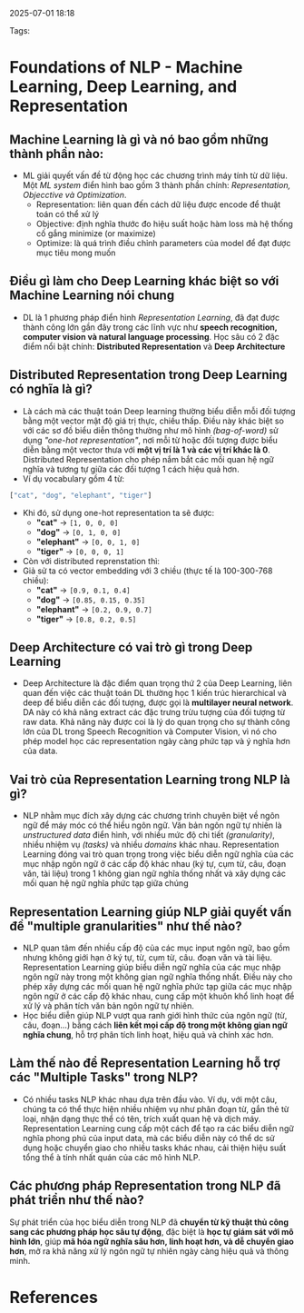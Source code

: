 2025-07-01 18:18


Tags:

# Foundations of NLP - Machine Learning, Deep Learning, and Representation
## Machine Learning là gì và nó bao gồm những thành phần nào:
- ML giải quyết vấn đề từ động học các chương trình máy tính từ dữ liệu. Một *ML system* điển hình bao gồm 3 thành phần chính: *Representation, Objecctive và Optimization*. 
	- Representation: liên quan đến cách dữ liệu được encode để thuật toán có thể xử lý
	- Objective: định nghĩa thước đo hiệu suất hoặc hàm loss mà hệ thống cố gắng minimize (or maximize)
	- Optimize: là quá trình điều chỉnh parameters của model để đạt được mục tiêu mong muốn
## Điều gì làm cho Deep Learning khác biệt so với Machine Learning nói chung
- DL là 1 phương pháp điển hình *Representation Learning*, đã đạt được thành công lớn gần đây trong các lĩnh vực như **speech recognition, computer vision và natural language processing**. Học sâu có 2 đặc điểm nổi bật chính: **Distributed Representation** và **Deep Architecture**
## Distributed Representation trong Deep Learning có nghĩa là gì? 
- Là cách mà các thuật toán Deep learning thường biểu diễn mỗi đối tượng bằng một vector mật độ giá trị thực, chiều thấp. Điều này khác biệt so với các sơ đồ biểu diễn thông thường như mô hình *(bag-of-word)* sử dụng *"one-hot representation"*, nơi mỗi từ hoặc đối tượng được biểu diễn bằng một vector thưa với **một vị trí là 1 và các vị trí khác là 0**. Distributed Representation cho phép nắm bắt các mối quan hệ ngữ nghĩa và tương tự giữa các đối tượng 1 cách hiệu quả hơn.
- Ví dụ vocabulary gồm 4 từ: 
```python
["cat", "dog", "elephant", "tiger"]
```
- Khi đó, sử dụng one-hot representation ta sẽ được:
	- **"cat"** → `[1, 0, 0, 0]`
	- **"dog"** → `[0, 1, 0, 0]`
	- **"elephant"** → `[0, 0, 1, 0]`
	- **"tiger"** → `[0, 0, 0, 1]`
- Còn với distributed reprenstation thì: 
- Giả sử ta có vector embedding với 3 chiều (thực tế là 100-300-768 chiều):
	- **"cat"** → `[0.9, 0.1, 0.4]`    
	- **"dog"** → `[0.85, 0.15, 0.35]`    
	- **"elephant"** → `[0.2, 0.9, 0.7]`
	- **"tiger"** → `[0.8, 0.2, 0.5]`
## Deep Architecture có vai trò gì trong Deep Learning
- Deep Architecture là đặc điểm quan trọng thứ 2 của Deep Learning, liên quan đến việc các thuật toán DL thường học 1 kiến trúc hierarchical và deep để biểu diễn các đối tượng, được gọi là **multilayer neural network**. DA này có khả năng extract các đặc trưng trừu tượng của đối tượng từ raw data. Khả năng này được coi là lý do quan trọng cho sự thành công lớn của DL trong Speech Recognition và Computer Vision, vì nó cho phép model học các representation ngày càng phức tạp và ý nghĩa hơn của data. 
## Vai trò của Representation Learning trong NLP là gì?
- NLP nhằm mục đích xây dựng các chương trình chuyên biệt về ngôn ngữ để máy móc có thể hiểu ngôn ngữ. Văn bản ngôn ngữ tự nhiên là *unstructured data* điển hình, với nhiều mức độ chi tiết *(granularity)*, nhiều nhiệm vụ *(tasks)* và nhiều *domains* khác nhau. Representation Learning đóng vai trò quan trọng trong việc biểu diễn ngữ nghĩa của các mục nhập ngôn ngữ ở các cấp độ khác nhau (ký tự, cụm từ, câu, đoạn văn, tài liệu) trong 1 không gian ngữ nghĩa thống nhất và xây dựng các mối quan hệ ngữ nghĩa phức tạp giữa chúng 
## Representation Learning giúp NLP giải quyết vấn đề "multiple granularities" như thế nào?
- NLP quan tâm đến nhiều cấp độ của các mục input ngôn ngữ, bao gồm nhưng không giới hạn ở ký tự, từ, cụm từ, câu. đoạn văn và tài liệu. Representation Learning giúp biểu diễn ngữ nghĩa của các mục nhập ngôn ngữ này trong một không gian ngữ nghĩa thống nhất. Điều này cho phép xây dựng các mối  quan hệ ngữ nghĩa phức tạp giữa các mục nhập ngôn ngữ ở các cấp độ khác nhau, cung cấp một khuôn khổ linh hoạt để xử lý và phân tích văn bản ngôn ngữ tự nhiên. 
- Học biểu diễn giúp NLP vượt qua ranh giới hình thức của ngôn ngữ (từ, câu, đoạn…) bằng cách **liên kết mọi cấp độ trong một không gian ngữ nghĩa chung**, hỗ trợ phân tích linh hoạt, hiệu quả và chính xác hơn.
## Làm thế nào để Representation Learning hỗ trợ các "Multiple Tasks" trong NLP?
- Có nhiều tasks NLP khác nhau dựa trên đầu vào. Ví dụ, với một câu, chúng ta có thể thực hiện nhiều nhiệm vụ như phân đoạn từ, gắn thẻ từ loại, nhận dạng thực thể có tên, trích xuất quan hệ và dịch máy. Representation Learning cung cấp một cách để tạo ra các biểu diễn ngữ nghĩa phong phú của input data, mà các biểu diễn này có thể dc sử dụng hoặc chuyển giao cho nhiều tasks khác nhau, cải thiện hiệu suất tổng thể à tính nhất quán của các mô hình NLP.
## Các phương pháp Representation trong NLP đã phát triển như thế nào? 
Sự phát triển của học biểu diễn trong NLP đã **chuyển từ kỹ thuật thủ công sang các phương pháp học sâu tự động**, đặc biệt là **học tự giám sát với mô hình lớn**, giúp **mã hóa ngữ nghĩa sâu hơn, linh hoạt hơn, và dễ chuyển giao hơn**, mở ra khả năng xử lý ngôn ngữ tự nhiên ngày càng hiệu quả và thông minh.

# References
